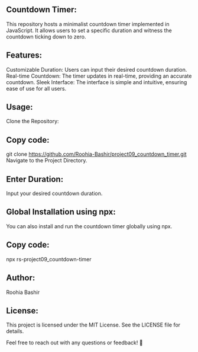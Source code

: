 ## Countdown Timer:

This repository hosts a minimalist countdown timer implemented in JavaScript. It allows users to set a specific duration and witness the countdown ticking down to zero.

## Features: 

Customizable Duration: Users can input their desired countdown duration.
Real-time Countdown: The timer updates in real-time, providing an accurate countdown.
Sleek Interface: The interface is simple and intuitive, ensuring ease of use for all users.

## Usage:
Clone the Repository:
## Copy code:
git clone https://github.com/Roohia-Bashir/project09_countdown_timer.git
Navigate to the Project Directory.

## Enter Duration:
Input your desired countdown duration.

## Global Installation using npx:
You can also install and run the countdown timer globally using npx.

## Copy code:
npx rs-project09_countdown-timer

## Author:
Roohia Bashir

## License:
This project is licensed under the MIT License. See the LICENSE file for details.

Feel free to reach out with any questions or feedback! 🚀
